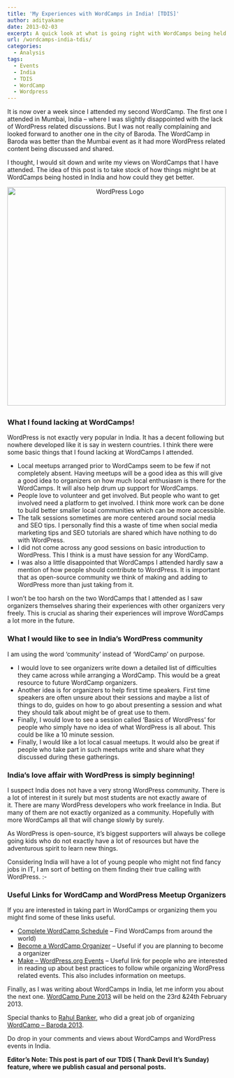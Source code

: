 ```yaml
---
title: 'My Experiences with WordCamps in India! [TDIS]'
author: adityakane
date: 2013-02-03
excerpt: A quick look at what is going right with WordCamps being held in India and also what is lacking at such events. Also a list of helpful links for WordPress event organizers.
url: /wordcamps-india-tdis/
categories:
  - Analysis
tags:
  - Events
  - India
  - TDIS
  - WordCamp
  - Wordpress
---
```

It is now over a week since I attended my second WordCamp. The first one I attended in Mumbai, India &#8211; where I was slightly disappointed with the lack of WordPress related discussions. But I was not really complaining and looked forward to another one in the city of Baroda. The WordCamp in Baroda was better than the Mumbai event as it had more WordPress related content being discussed and shared.

I thought, I would sit down and write my views on WordCamps that I have attended. The idea of this post is to take stock of how things might be at WordCamps being hosted in India and how could they get better.

<p style="text-align: center;">
  <a href="http://cdn.devilsworkshop.org/files/2013/02/WordPress-Logo.png"><img class="size-full wp-image-71082 aligncenter" alt="WordPress Logo" src="http://cdn.devilsworkshop.org/files/2013/02/WordPress-Logo.png" width="500" height="500" /></a><span style="font-size: 14px; line-height: 1.5;"> </span>
</p>

### What I found lacking at WordCamps!

WordPress is not exactly very popular in India. It has a decent following but nowhere developed like it is say in western countries. I think there were some basic things that I found lacking at WordCamps I attended.

  * Local meetups arranged prior to WordCamps seem to be few if not completely absent. Having meetups will be a good idea as this will give a good idea to organizers on how much local enthusiasm is there for the WordCamps. It will also help drum up support for WordCamps.
  * People love to volunteer and get involved. But people who want to get involved need a platform to get involved. I think more work can be done to build better smaller local communities which can be more accessible.
  * The talk sessions sometimes are more centered around social media and SEO tips. I personally find this a waste of time when social media marketing tips and SEO tutorials are shared which have nothing to do with WordPress.
  * I did not come across any good sessions on basic introduction to WordPress. This I think is a must have session for any WordCamp.
  * I was also a little disappointed that WordCamps I attended hardly saw a mention of how people should contribute to WordPress. It is important that as open-source community we think of making and adding to WordPress more than just taking from it.

I won&#8217;t be too harsh on the two WordCamps that I attended as I saw organizers themselves sharing their experiences with other organizers very freely. This is crucial as sharing their experiences will improve WordCamps a lot more in the future.

### What I would like to see in India&#8217;s WordPress community

I am using the word &#8216;community&#8217; instead of &#8216;WordCamp&#8217; on purpose.

  * I would love to see organizers write down a detailed list of difficulties they came across while arranging a WordCamp. This would be a great resource to future WordCamp organizers.
  * Another idea is for organizers to help first time speakers. First time speakers are often unsure about their sessions and maybe a list of things to do, guides on how to go about presenting a session and what they should talk about might be of great use to them.
  * Finally, I would love to see a session called &#8216;Basics of WordPress&#8217; for people who simply have no idea of what WordPress is all about. This could be like a 10 minute session.
  * Finally, I would like a lot local casual meetups. It would also be great if people who take part in such meetups write and share what they discussed during these gatherings.

### India&#8217;s love affair with WordPress is simply beginning!

I suspect India does not have a very strong WordPress community. There is a lot of interest in it surely but most students are not exactly aware of it. There are many WordPress developers who work freelance in India. But many of them are not exactly organized as a community. Hopefully with more WordCamps all that will change slowly by surely.

As WordPress is open-source, it&#8217;s biggest supporters will always be college going kids who do not exactly have a lot of resources but have the adventurous spirit to learn new things.

Considering India will have a lot of young people who might not find fancy jobs in IT, I am sort of betting on them finding their true calling with WordPress. <img src="http://devilsworkshop.org/wp-includes/images/smilies/simple-smile.png" alt=":-)" class="wp-smiley" style="height: 1em; max-height: 1em;" />

### Useful Links for WordCamp and WordPress Meetup Organizers

If you are interested in taking part in WordCamps or organizing them you might find some of these links useful.

  * <a href="http://central.wordcamp.org/schedule/" onclick="_gaq.push(['_trackEvent', 'outbound-article', 'http://central.wordcamp.org/schedule/', 'Complete WordCamp Schedule']);" >Complete WordCamp Schedule</a> &#8211; Find WordCamps from around the world)
  * <a href="http://central.wordcamp.org/become-an-organizer/" onclick="_gaq.push(['_trackEvent', 'outbound-article', 'http://central.wordcamp.org/become-an-organizer/', 'Become a WordCamp Organizer']);" >Become a WordCamp Organizer</a> &#8211; Useful if you are planning to become a organizer
  * <a href="http://make.wordpress.org/events/" onclick="_gaq.push(['_trackEvent', 'outbound-article', 'http://make.wordpress.org/events/', 'Make &#8211; WordPress.org Events']);" >Make &#8211; WordPress.org Events</a> &#8211; Useful link for people who are interested in reading up about best practices to follow while organizing WordPress related events. This also includes information on meetups.

Finally, as I was writing about WordCamps in India, let me inform you about the next one. <a href="http://2013.pune.wordcamp.org/" onclick="_gaq.push(['_trackEvent', 'outbound-article', 'http://2013.pune.wordcamp.org/', 'WordCamp Pune 2013']);" >WordCamp Pune 2013</a> will be held on the 23rd &24th February 2013.

Special thanks to <a href="https://www.facebook.com/bankerrahul" onclick="_gaq.push(['_trackEvent', 'outbound-article', 'https://www.facebook.com/bankerrahul', 'Rahul Banker']);" >Rahul Banker</a>, who did a great job of organizing <a href="http://2013.baroda.wordcamp.org/" onclick="_gaq.push(['_trackEvent', 'outbound-article', 'http://2013.baroda.wordcamp.org/', 'WordCamp &#8211; Baroda 2013']);" >WordCamp &#8211; Baroda 2013</a>.

Do drop in your comments and views about WordCamps and WordPress events in India.

**Editor’s Note: This post is part of our TDIS ( Thank Devil It’s Sunday) feature, where we publish casual and personal posts.**
